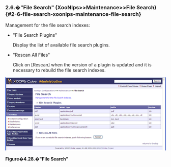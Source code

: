 ### 2.6.�&quot;File Search&quot; (XooNIps&gt;&gt;Maintenance&gt;&gt;File Search) {#2-6-file-search-xoonips-maintenance-file-search}

Management for the file search indexes:

*   &quot;File Search Plugins&quot;

    Display the list of available file search plugins.

*   &quot;Rescan All Files&quot;

    Click on [Rescan] when the version of a plugin is updated and it is necessary to rebuild the file search indexes.

!["File Search"](../../assets/xoonips-mente13.png)

**Figure�4.28.�&quot;File Search&quot;**